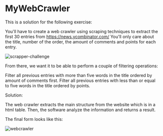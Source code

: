 # MyWebCrawler


This is a solution for the following exercise:


You'll have to create a web crawler using scraping techniques to extract the first 30 entries 
from https://news.ycombinator.com/ You'll only care about the title, number of the order, the amount of comments 
and points for each entry.

![scrapper-challenge](https://user-images.githubusercontent.com/29734970/31269183-faa60c34-aa44-11e7-9f2e-aaea13295d6e.png)

From there, we want it to be able to perform a couple of filtering operations:

Filter all previous entries with more than five words in the title ordered by amount of comments first.
Filter all previous entries with less than or equal to five words in the title ordered by points.

Solution:

The web crawler extracts the main structure from the website which is in a html table. Then, the software analyze the 
information and returns a result.

The final form looks like this:

![webcrawler](https://user-images.githubusercontent.com/29734970/31269316-88d3a4e4-aa45-11e7-8f53-7684fdeb6cc0.png)






